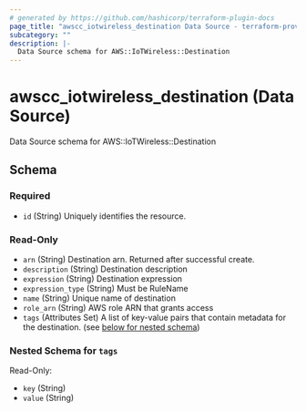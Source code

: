 ```yaml
---
# generated by https://github.com/hashicorp/terraform-plugin-docs
page_title: "awscc_iotwireless_destination Data Source - terraform-provider-awscc"
subcategory: ""
description: |-
  Data Source schema for AWS::IoTWireless::Destination
---
```


# awscc_iotwireless_destination (Data Source)

Data Source schema for AWS::IoTWireless::Destination



<!-- schema generated by tfplugindocs -->
## Schema

### Required

- `id` (String) Uniquely identifies the resource.

### Read-Only

- `arn` (String) Destination arn. Returned after successful create.
- `description` (String) Destination description
- `expression` (String) Destination expression
- `expression_type` (String) Must be RuleName
- `name` (String) Unique name of destination
- `role_arn` (String) AWS role ARN that grants access
- `tags` (Attributes Set) A list of key-value pairs that contain metadata for the destination. (see [below for nested schema](#nestedatt--tags))

<a id="nestedatt--tags"></a>
### Nested Schema for `tags`

Read-Only:

- `key` (String)
- `value` (String)



